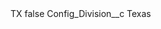 <?xml version="1.0" encoding="UTF-8"?>
<CustomMetadata xmlns="http://soap.sforce.com/2006/04/metadata" xmlns:xsi="http://www.w3.org/2001/XMLSchema-instance" xmlns:xsd="http://www.w3.org/2001/XMLSchema">
    <label>TX</label>
    <protected>false</protected>
    <values>
        <field>Config_Division__c</field>
        <value xsi:type="xsd:string">Texas</value>
    </values>
</CustomMetadata>

